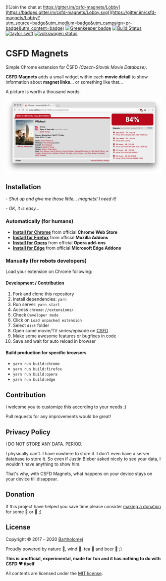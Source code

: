 [![Join the chat at https://gitter.im/csfd-magnets/Lobby](https://badges.gitter.im/csfd-magnets/Lobby.svg)](https://gitter.im/csfd-magnets/Lobby?utm_source=badge&utm_medium=badge&utm_campaign=pr-badge&utm_content=badge)
[![Greenkeeper badge](https://badges.greenkeeper.io/bartholomej/csfd-magnets.svg)](https://greenkeeper.io/)
[![Build Status](https://travis-ci.org/bartholomej/csfd-magnets.svg?branch=master)](https://travis-ci.org/bartholomej/csfd-magnets)
[![taylor swift](https://img.shields.io/badge/secured%20by-taylor%20swift-brightgreen.svg)](https://twitter.com/SwiftOnSecurity)
[![volkswagen status](https://auchenberg.github.io/volkswagen/volkswargen_ci.svg?v=1)](https://github.com/auchenberg/volkswagen)

# CSFD Magnets

Simple Chrome extension for ČSFD _(Czech-Slovak Movie Database)_.

**CSFD Magnets** adds a small widget within each **movie detail** to show information about **magnet links**... or something like that...

A picture is worth a thousand words.

![Screenshot](https://raw.githubusercontent.com/bartholomej/csfd-magnets/master/_assets/csfd-magnets-promo.png)

## Installation

_- Shut up and give me those little... magnets! I need it!_

_- OK, it is easy..._

### Automatically (for humans)

- **[Install for Chrome](https://chrome.google.com/webstore/detail/csfd-magnets/kkoccljoocknljaljhpifcnkmillmilo)** from official **Chrome Web Store**
- **[Install for Firefox](https://addons.mozilla.org/en-US/firefox/addon/csfd-magnets/)** from official **Mozilla Addons**
- **[Install for Opera](https://addons.opera.com/en/extensions/details/csfd-magnets/)** from official **Opera add-ons**
- **[Install for Edge](https://microsoftedge.microsoft.com/addons/detail/fdajhkomdidghloomhgghnpekpnpdhnj)** from official **Microsoft Edge Addons**

### Manually (for ~~robots~~ developers)

Load your extension on Chrome following:

#### Development / Contribution

1. Fork and clone this repository
2. Install dependencies: `yarn`
3. Run server: `yarn start`
4. Access `chrome://extensions/`
5. Check `Developer mode`
6. Click on `Load unpacked extension`
7. Select `dist` folder
8. Open some movie/TV series/episode on [CSFD](https://www.csfd.cz/film/70049-mestecko-twin-peaks)
9. Make some awesome features or bugfixes in code
10. Save and wait for auto reload in browser

#### Build production for specific browsers

- `yarn run build:chrome`
- `yarn run build:firefox`
- `yarn run build:opera`
- `yarn run build:edge`

## Contribution

I welcome you to customize this according to your needs ;)

Pull requests for any improvements would be great!

## Privacy Policy

I DO NOT STORE ANY DATA. PERIOD.

I physically can't. I have nowhere to store it. I don't even have a server database to store it. So even if Justin Bieber asked nicely to see your data, I wouldn't have anything to show him.

That's why, with CSFD Magnets, what happens on your device stays on your device till disappear.

## Donation

If this project have helped you save time please consider [making a donation](https://github.com/sponsors/bartholomej) for some 🍺 or 🍵 ;)

## License

Copyright &copy; 2017 – 2020 [Bartholomej](http://github.com/bartholomej)

Proudly powered by nature 🗻, wind 💨, tea 🍵 and beer 🍺 ;)

**This is unofficial, experimental, made for fun and it has nothing to do with CSFD ❤️ itself** ️ ️

All contents are licensed under the [MIT license].

[mit license]: LICENSE
